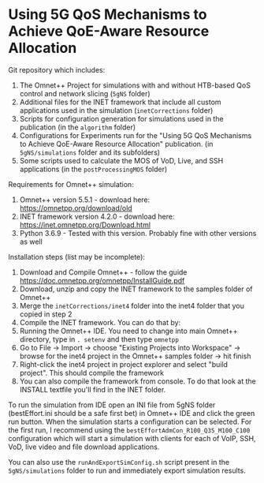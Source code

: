 # Using 5G QoS Mechanisms to Achieve QoE-Aware Resource Allocation

Git repository which includes:
1. The Omnet++ Project for simulations with and without HTB-based QoS control and network slicing (`5gNS` folder)
2. Additional files for the INET framework that include all custom applications used in the simulation (`inetCorrections` folder)
3. Scripts for configuration generation for simulations used in the publication (in the `algorithm` folder)
5. Configurations for Experiments run for the "Using 5G QoS Mechanisms to Achieve QoE-Aware Resource Allocation" publication. (in `5gNS/simulations` folder and its subfolders)
6. Some scripts used to calculate the MOS of VoD, Live, and SSH applications (in the `postProcessingMOS` folder)

Requirements for Omnet++ simulation:
1. Omnet++ version 5.5.1 - download here: https://omnetpp.org/download/old
2. INET framework version 4.2.0 - download here: https://inet.omnetpp.org/Download.html
3. Python 3.6.9 - Tested with this version. Probably fine with other versions as well

Installation steps (list may be incomplete):
1. Download and Compile Omnet++ - follow the guide https://doc.omnetpp.org/omnetpp/InstallGuide.pdf
2. Download, unzip and copy the INET framework to the samples folder of Omnet++
3. Merge the `inetCorrections/inet4` folder into the inet4 folder that you copied in step 2
4. Compile the INET framework. You can do that by:
  1. Running the Omnet++ IDE. You need to change into main Omnet++ directory, type in `. setenv` and then type `omnetpp`
  2. Go to File -> Import -> choose "Existing Projects into Workspace" -> browse for the inet4 project in the Omnet++ samples folder -> hit finish
  3. Right-click the inet4 project in project explorer and select "build project". This should compile the framework
  4. You can also compile the framework from console. To do that look at the INSTALL textfile you'll find in the INET folder.
 
To run the simulation from IDE open an INI file from 5gNS folder (bestEffort.ini should be a safe first bet) in Omnet++ IDE and click the green run button. When the simulation starts a configuration can be selected. For the first run, I recommend using the `bestEffortAdmCon_R100_Q35_M100_C100` configuration which will start a simulation with clients for each of VoIP, SSH, VoD, live video and file download applications.

You can also use the `runAndExportSimConfig.sh` script present in the `5gNS/simulations` folder to run and immediately export simulation results.
